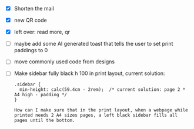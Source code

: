 

- [x] Shorten the mail
- [x] new QR code
- [x] left over: read more, qr
- [ ] maybe add some AI generated toast that tells the user to set print paddings to 0
- [ ] move commonly used code from designs
- [ ] Make sidebar fully black h 100 in print layout, current solution:
  ```
  .sidebar {
    min-height: calc(59.4cm - 2rem);  /* current solution: page 2 * A4 high - padding */
  }
  ```

  ```
  How can I make sure that in the print layout, when a webpage while printed needs 2 A4 sizes pages, a left black sidebar fills all pages until the bottom.
  ```

